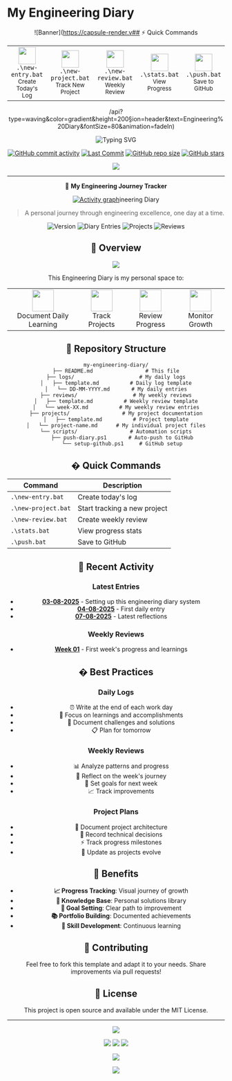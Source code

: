 # My Engineering Diary

<div align="center">
  
![Banner](https://capsule-render.v## ⚡ Quick Commands

<div align="center">
  <table>
    <tr>
      <td align="center">
        <img width="40" src="https://img.icons8.com/color/96/000000/create-new.png"/>
        <br /><code>.\new-entry.bat</code>
        <br /><sub>Create Today's Log</sub>
      </td>
      <td align="center">
        <img width="40" src="https://img.icons8.com/color/96/000000/project.png"/>
        <br /><code>.\new-project.bat</code>
        <br /><sub>Track New Project</sub>
      </td>
      <td align="center">
        <img width="40" src="https://img.icons8.com/color/96/000000/overview-pages-3.png"/>
        <br /><code>.\new-review.bat</code>
        <br /><sub>Weekly Review</sub>
      </td>
      <td align="center">
        <img width="40" src="https://img.icons8.com/color/96/000000/statistics.png"/>
        <br /><code>.\stats.bat</code>
        <br /><sub>View Progress</sub>
      </td>
      <td align="center">
        <img width="40" src="https://img.icons8.com/color/96/000000/cloud-sync.png"/>
        <br /><code>.\push.bat</code>
        <br /><sub>Save to GitHub</sub>
      </td>
    </tr>
  </table>
</div>/api?type=waving&color=gradient&height=200&section=header&text=Engineering%20Diary&fontSize=80&animation=fadeIn)

<p align="center">
  <img src="https://readme-typing-svg.demolab.com?font=Fira+Code&pause=1000&color=2C8CF7&center=true&vCenter=true&width=435&lines=Daily+Engineering+Reflections;Building+Knowledge+Day+by+Day;Learning%2C+Growing%2C+Documenting" alt="Typing SVG" />
</p>

[![GitHub commit activity](https://img.shields.io/github/commit-activity/m/Hsinha11/My-Engineering-Diary?style=for-the-badge&logo=github)](https://github.com/Hsinha11/My-Engineering-Diary/commits)
[![Last Commit](https://img.shields.io/github/last-commit/Hsinha11/My-Engineering-Diary?style=for-the-badge&logo=git)](https://github.com/Hsinha11/My-Engineering-Diary/commits)
[![GitHub repo size](https://img.shields.io/github/repo-size/Hsinha11/My-Engineering-Diary?style=for-the-badge&logo=github)](https://github.com/Hsinha11/My-Engineering-Diary)
[![GitHub stars](https://img.shields.io/github/stars/Hsinha11/My-Engineering-Diary?style=for-the-badge&logo=github)](https://github.com/Hsinha11/My-Engineering-Diary/stargazers)

<a href="https://github.com/Hsinha11/My-Engineering-Diary/graphs/contributors">
  <img src="https://contrib.rocks/image?repo=Hsinha11/My-Engineering-Diary" />
</a>

---

📔 **My Engineering Journey Tracker**

[![Activity graph](https://github-readme-activity-graph.vercel.app/graph?username=Hsinha11&theme=react-dark&hide_border=true)](https://github.com/Hsinha11/My-Engineering-Diary)ineering Diary

> A personal journey through engineering excellence, one day at a time.

<div align="center">

![Version](https://img.shields.io/badge/version-1.0.0-blue)
![Diary Entries](https://img.shields.io/badge/diary-entries-green)
![Projects](https://img.shields.io/badge/projects-tracked-orange)
![Reviews](https://img.shields.io/badge/weekly-reviews-purple)

</div>

## 🌟 Overview

<div align="center">
  <img src="https://github-readme-stats.vercel.app/api/pin/?username=Hsinha11&repo=My-Engineering-Diary&theme=react&hide_border=true" />
</div>

This Engineering Diary is my personal space to:

<div align="center">
  <table>
    <tr>
      <td align="center">
        <img width="50" src="https://img.icons8.com/color/96/000000/document-writing.png"/>
        <br />Document Daily Learning
      </td>
      <td align="center">
        <img width="50" src="https://img.icons8.com/color/96/000000/goal.png"/>
        <br />Track Projects
      </td>
      <td align="center">
        <img width="50" src="https://img.icons8.com/color/96/000000/statistics.png"/>
        <br />Review Progress
      </td>
      <td align="center">
        <img width="50" src="https://img.icons8.com/color/96/000000/rocket.png"/>
        <br />Monitor Growth
      </td>
    </tr>
  </table>
</div>

## 📁 Repository Structure

```
my-engineering-diary/
├── README.md                 # This file
├── logs/                     # My daily logs
│   ├── template.md          # Daily log template
│   └── DD-MM-YYYY.md       # My daily entries
├── reviews/                  # My weekly reviews
│   ├── template.md          # Weekly review template
│   └── week-XX.md          # My weekly review entries
├── projects/                 # My project documentation
│   ├── template.md          # Project template
│   └── project-name.md      # My individual project files
└── scripts/                 # Automation scripts
    ├── push-diary.ps1       # Auto-push to GitHub
    └── setup-github.ps1     # GitHub setup
```

## � Quick Commands

| Command | Description |
|---------|-------------|
| `.\new-entry.bat` | Create today's log |
| `.\new-project.bat` | Start tracking a new project |
| `.\new-review.bat` | Create weekly review |
| `.\stats.bat` | View progress stats |
| `.\push.bat` | Save to GitHub |

## 📝 Recent Activity

### Latest Entries
- **[03-08-2025](logs/03-08-2025.md)** - Setting up this engineering diary system
- **[04-08-2025](logs/04-08-2025.md)** - First daily entry
- **[07-08-2025](logs/07-08-2025.md)** - Latest reflections

### Weekly Reviews
- **[Week 01](reviews/week-01.md)** - First week's progress and learnings

## � Best Practices

### Daily Logs
- ⏰ Write at the end of each work day
- 🎯 Focus on learnings and accomplishments
- 🚧 Document challenges and solutions
- 📋 Plan for tomorrow

### Weekly Reviews
- 📊 Analyze patterns and progress
- 🔄 Reflect on the week's journey
- 🎯 Set goals for next week
- 📈 Track improvements

### Project Plans
- 🎨 Document project architecture
- 📝 Record technical decisions
- ⚡ Track progress milestones
- 🔄 Update as projects evolve

## 🎯 Benefits

- **📈 Progress Tracking**: Visual journey of growth
- **🧠 Knowledge Base**: Personal solutions library
- **🎯 Goal Setting**: Clear path to improvement
- **📚 Portfolio Building**: Documented achievements
- **🌱 Skill Development**: Continuous learning

## 🤝 Contributing

Feel free to fork this template and adapt it to your needs. Share improvements via pull requests!

## 📜 License

This project is open source and available under the MIT License.

---

<div align="center">
  <img src="https://capsule-render.vercel.app/api?type=waving&color=gradient&height=100&section=footer&text=Building%20My%20Engineering%20Future&fontSize=40&animation=twinkling" />
  
  <p align="center">
    <a href="QUICK_START.md"><img src="https://img.shields.io/badge/Quick%20Start-Guide-blue?style=for-the-badge&logo=readme"/></a>
    <a href="templates/"><img src="https://img.shields.io/badge/View-Templates-green?style=for-the-badge&logo=markdown"/></a>
    <a href="scripts/"><img src="https://img.shields.io/badge/Browse-Scripts-orange?style=for-the-badge&logo=powershell"/></a>
  </p>

  <img src="https://raw.githubusercontent.com/andreasbm/readme/master/assets/lines/rainbow.png" />
  
  <p align="center">
    <img src="https://komarev.com/ghpvc/?username=Hsinha11&style=for-the-badge&label=Repository%20Views"/>
  </p>
</div> 